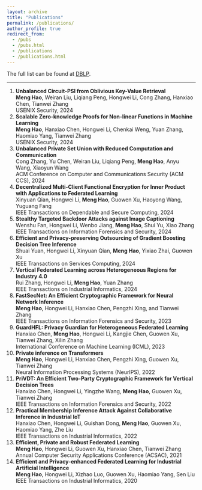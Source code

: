 ```yaml
---
layout: archive
title: "Publications"
permalink: /publications/
author_profile: true
redirect_from: 
  - /pubs
  - /pubs.html
  - /publications
  - /publications.html
---
```


The full list can be found at <a href="https://scholar.google.com/citations?user=ki1y5TQAAAAJ&hl=en">DBLP</a>.

--- 
1. **Unbalanced Circuit-PSI from Oblivious Key-Value Retrieval**  
   **Meng Hao**, Weiran Liu, Liqiang Peng, Hongwei Li, Cong Zhang, Hanxiao Chen, Tianwei Zhang  
   USENIX Security, 2024  
1. **Scalable Zero-knowledge Proofs for Non-linear Functions in Machine Learning**  
   **Meng Hao**, Hanxiao Chen, Hongwei Li, Chenkai Weng, Yuan Zhang, Haomiao Yang, Tianwei Zhang  
   USENIX Security, 2024
1. **Unbalanced Private Set Union with Reduced Computation and Communication**  
   Cong Zhang, Yu Chen, Weiran Liu, Liqiang Peng, **Meng Hao**, Anyu Wang, Xiaoyun Wang  
   ACM Conference on Computer and Communications Security (ACM CCS), 2024 
1. **Decentralized Multi-Client Functional Encryption for Inner Product with Applications to Federated Learning**  
   Xinyuan Qian, Hongwei Li, **Meng Hao**, Guowen Xu, Haoyong Wang, Yuguang Fang  
   IEEE Transactions on Dependable and Secure Computing, 2024
1. **Stealthy Targeted Backdoor Attacks against Image Captioning**  
   Wenshu Fan, Hongwei Li, Wenbo Jiang, **Meng Hao**, Shui Yu, Xiao Zhang  
   IEEE Transactions on Information Forensics and Security, 2024
1. **Efficient and Privacy-preserving Outsourcing of Gradient Boosting Decision Tree Inference**  
   Shuai Yuan, Hongwei Li, Xinyuan Qian, **Meng Hao**, Yixiao Zhai, Guowen Xu  
   IEEE Transactions on Services Computing, 2024
1. **Vertical Federated Learning across Heterogeneous Regions for Industry 4.0**  
   Rui Zhang, Hongwei Li, **Meng Hao**, Yuan Zhang  
   IEEE Transactions on Industrial Informatics, 2024
1. **FastSecNet: An Efficient Cryptographic Framework for Neural Network Inference**  
   **Meng Hao**, Hongwei Li, Hanxiao Chen, Pengzhi Xing, and Tianwei Zhang  
   IEEE Transactions on Information Forensics and Security, 2023  
1. **GuardHFL: Privacy Guardian for Heterogeneous Federated Learning**  
   Hanxiao Chen, **Meng Hao**, Hongwei Li, Kangjie Chen, Guowen Xu, Tianwei Zhang, Xilin Zhang  
   International Conference on Machine Learning (ICML), 2023
1. **Private inference on Transformers**  
   **Meng Hao**, Hongwei Li, Hanxiao Chen, Pengzhi Xing, Guowen Xu, Tianwei Zhang  
   Neural Information Processing Systems (NeurIPS), 2022
1. **PriVDT: An Efficient Two-Party Cryptographic Framework for Vertical Decision Trees**  
   Hanxiao Chen, Hongwei Li, Yingzhe Wang, **Meng Hao**, Guowen Xu, Tianwei Zhang  
   IEEE Transactions on Information Forensics and Security, 2022
1. **Practical Membership Inference Attack Against Collaborative Inference in Industrial IoT**  
   Hanxiao Chen, Hongwei Li, Guishan Dong, **Meng Hao**, Guowen Xu, Haomiao Yang, Zhe Liu  
   IEEE Transactions on Industrial Informatics, 2022
1. **Efficient, Private and Robust Federated Learning**  
   **Meng Hao**, Hongwei Li, Guowen Xu, Hanxiao Chen, Tianwei Zhang  
   Annual Computer Security Applications Conference (ACSAC), 2021
1. **Efficient and Privacy-enhanced Federated Learning for Industrial Artificial Intelligence**  
   **Meng Hao**, Hongwei Li, Xizhao Luo, Guowen Xu, Haomiao Yang, Sen Liu
   IEEE Transactions on Industrial Informatics, 2020
